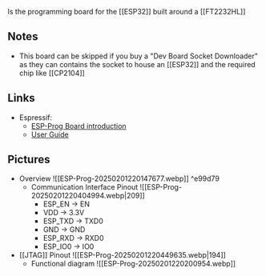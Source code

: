 Is the programming board for the [[ESP32]] built around a [[FT2232HL]]
## Notes
- This board can be skipped if you buy a "Dev Board Socket Downloader" as they can contains the socket to house an [[ESP32]] and the required chip like [[CP2104]]
## Links
- Espressif:
	- [ESP-Prog Board introduction](https://docs.espressif.com/projects/esp-iot-solution/en/latest/hw-reference/ESP-Prog_guide.html)
	- [User Guide](https://docs.espressif.com/projects/esp-dev-kits/en/latest/other/esp-prog/user_guide.html)
## Pictures
- Overview
  ![[ESP-Prog-20250201220147677.webp]]  ^e99d79
  - Communication Interface Pinout
    ![[ESP-Prog-20250201220404994.webp|209]]
	- ESP_EN → EN
	- VDD → 3.3V
	- ESP_TXD → TXD0
	- GND → GND
	- ESP_RXD → RXD0
	- ESP_IO0 → IO0
- [[JTAG]] Pinout 
  ![[ESP-Prog-20250201220449635.webp|194]]
  - Functional diagram 
  ![[ESP-Prog-20250201220200954.webp]]